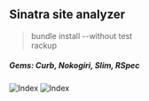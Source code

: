 ## Sinatra site analyzer
>bundle install --without test  
rackup

##### Gems: Curb, Nokogiri, Slim, RSpec

![Index](http://i61.tinypic.com/2cf9y7p.png)
![Index](http://i59.tinypic.com/30277va.png)
